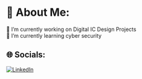 # 💫 About Me:
🔭 I’m currently working on Digital IC Design Projects<br>🌱 I’m currently learning cyber security


## 🌐 Socials:
[![LinkedIn](https://img.shields.io/badge/LinkedIn-%230077B5.svg?logo=linkedin&logoColor=white)](https://www.linkedin.com/in/mohamed-atef-abd-el-sattar-a06675278/) 




<!-- Proudly created with GPRM ( https://gprm.itsvg.in ) -->
